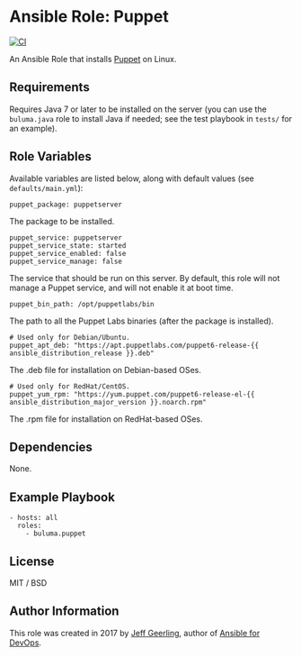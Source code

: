 # Ansible Role: Puppet

[![CI](https://github.com/buluma/ansible-role-puppet/workflows/CI/badge.svg?event=push)](https://github.com/buluma/ansible-role-puppet/actions?query=workflow%3ACI)

An Ansible Role that installs [Puppet](https://www.docker.com) on Linux.

## Requirements

Requires Java 7 or later to be installed on the server (you can use the `buluma.java` role to install Java if needed; see the test playbook in `tests/` for an example).

## Role Variables

Available variables are listed below, along with default values (see `defaults/main.yml`):

    puppet_package: puppetserver

The package to be installed.

    puppet_service: puppetserver
    puppet_service_state: started
    puppet_service_enabled: false
    puppet_service_manage: false

The service that should be run on this server. By default, this role will not manage a Puppet service, and will not enable it at boot time.

    puppet_bin_path: /opt/puppetlabs/bin

The path to all the Puppet Labs binaries (after the package is installed).

    # Used only for Debian/Ubuntu.
    puppet_apt_deb: "https://apt.puppetlabs.com/puppet6-release-{{ ansible_distribution_release }}.deb"

The .deb file for installation on Debian-based OSes.

    # Used only for RedHat/CentOS.
    puppet_yum_rpm: "https://yum.puppet.com/puppet6-release-el-{{ ansible_distribution_major_version }}.noarch.rpm"

The .rpm file for installation on RedHat-based OSes.

## Dependencies

None.

## Example Playbook

    - hosts: all
      roles:
        - buluma.puppet

## License

MIT / BSD

## Author Information

This role was created in 2017 by [Jeff Geerling](https://www.jeffgeerling.com/), author of [Ansible for DevOps](https://www.ansiblefordevops.com/).
